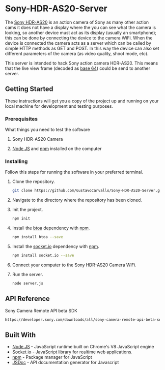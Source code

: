 # Sony-HDR-AS20-Server

The [Sony HDR-AS20](http://www.sony.com.ar/electronics/videocamaras-actioncam/hdr-as20) is an action camera of Sony as many other action cams it
does not have a display where the you can see what the camera is looking, so
another device must act as its display (usually an smartphone); this can be done
by connecting the device to the camera WiFi.
When the device is connected the camera acts as a server which can be called by
simple HTTP methods as GET and POST. In this way the device can also set different
parameters of the camera (as video quality, shoot mode, etc).  

This server is intended to hack Sony action camera HDR-AS20. This means that
the live view frame (decoded as [base 64](https://es.wikipedia.org/wiki/Base64)) could be send to another server.

## Getting Started

These instructions will get you a copy of the project up and running on your local machine for development and testing purposes.

### Prerequisites

What things you need to test the software

1. Sony HDR-AS20 Camera

2. [Node JS](https://nodejs.org/en/) and [npm](https://www.npmjs.com/) installed on the computer


### Installing

Follow this steps for running the software in your preferred terminal.

1. Clone the repository.

	``` bash
	git clone https://github.com/GustavoCarvallo/Sony-HDR-AS20-Server.git
	```

2.	Navigate to the directory where the repository has been cloned.

3.	Init the project.

	``` bash
	npm init
	```

4.	Install the [btoa](https://www.npmjs.com/package/btoa) dependency with [npm](https://www.npmjs.com/).

	``` bash
	npm install btoa --save
	```		

5.	Install the [socket.io](https://www.npmjs.com/package/socket.io) dependency with [npm](https://www.npmjs.com/).

	``` bash
	npm install socket.io --save
	```

6.	Connect your computer to the Sony HDR-AS20 Camera WiFi.

7.	Run the server.
	``` bash
	node server.js
	```		

## API Reference

Sony Camera Remote API beta SDK

```html
https://developer.sony.com/downloads/all/sony-camera-remote-api-beta-sdk/
```

## Built With

* [Node JS](https://nodejs.org/en/) - JavaScript runtime built on Chrome's V8 JavaScript engine
* [Socket io](https://socket.io/) - JavaScript library for realtime web applications.
* [npm](https://www.npmjs.com/) - Package manager for JavaScript
* [JSDoc](http://usejsdoc.org/index.html) - API documentation generator for Javascript
